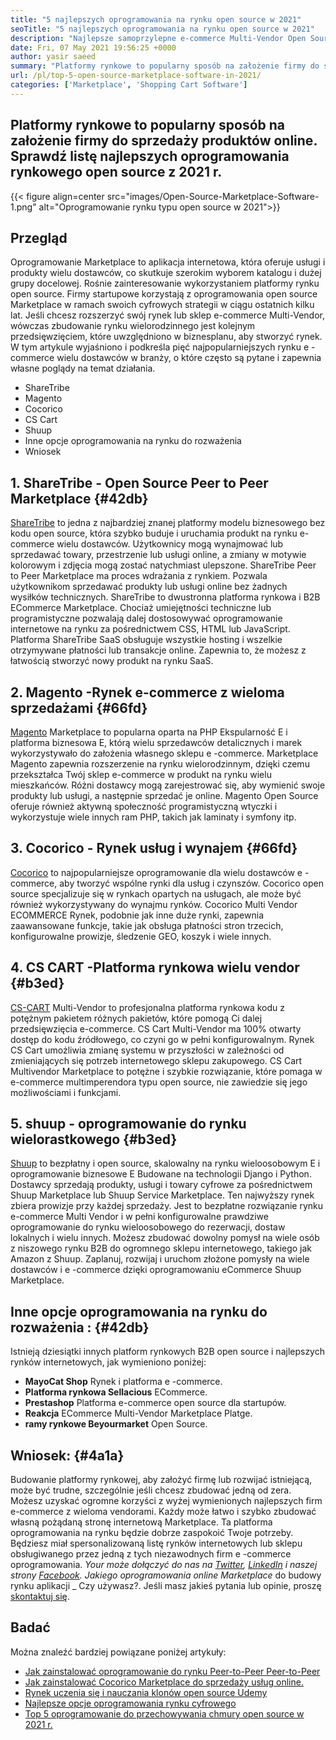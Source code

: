 ```yaml
---
title: "5 najlepszych oprogramowania na rynku open source w 2021" 
seoTitle: "5 najlepszych oprogramowania na rynku open source w 2021" 
description: "Najlepsze samoprzylepne e-commerce Multi-Vendor Open Source Marketplace do budowania sklepów internetowych, sprzedaży produktów fizycznych i cyfrowych." 
date: Fri, 07 May 2021 19:56:25 +0000
author: yasir saeed
summary: "Platformy rynkowe to popularny sposób na założenie firmy do sprzedaży produktów online. Sprawdź listę najlepszych oprogramowania rynkowego open source z 2021 r." 
url: /pl/top-5-open-source-marketplace-software-in-2021/
categories: ['Marketplace', 'Shopping Cart Software']
---
```


## Platformy rynkowe to popularny sposób na założenie firmy do sprzedaży produktów online. Sprawdź listę najlepszych oprogramowania rynkowego open source z 2021 r.

{{< figure align=center src="images/Open-Source-Marketplace-Software-1.png" alt="Oprogramowanie rynku typu open source w 2021">}}


##  **Przegląd**  
Oprogramowanie Marketplace to aplikacja internetowa, która oferuje usługi i produkty wielu dostawców, co skutkuje szerokim wyborem katalogu i dużej grupy docelowej. Rośnie zainteresowanie wykorzystaniem platformy rynku open source. Firmy startupowe korzystają z oprogramowania open source Marketplace w ramach swoich cyfrowych strategii w ciągu ostatnich kilku lat. Jeśli chcesz rozszerzyć swój rynek lub sklep e-commerce Multi-Vendor, wówczas zbudowanie rynku wielorodzinnego jest kolejnym przedsięwzięciem, które uwzględniono w biznesplanu, aby stworzyć rynek.
W tym artykule wyjaśniono i podkreśla pięć najpopularniejszych rynku e -commerce wielu dostawców w branży, o które często są pytane i zapewnia własne poglądy na temat działania.
  * ShareTribe
  * Magento
  * Cocorico
  * CS Cart
  * Shuup
  * Inne opcje oprogramowania na rynku do rozważenia
  * Wniosek

## 1.  **ShareTribe** - Open Source **Peer to Peer Marketplace**  {#42db}

[ShareTribe][1] to jedna z najbardziej znanej platformy modelu biznesowego bez kodu open source, która szybko buduje i uruchamia produkt na rynku e-commerce wielu dostawców. Użytkownicy mogą wynajmować lub sprzedawać towary, przestrzenie lub usługi online, a zmiany w motywie kolorowym i zdjęcia mogą zostać natychmiast ulepszone. ShareTribe Peer to Peer Marketplace ma proces wdrażania z rynkiem. Pozwala użytkownikom sprzedawać produkty lub usługi online bez żadnych wysiłków technicznych. ShareTribe to dwustronna platforma rynkowa i B2B ECommerce Marketplace.
Chociaż umiejętności techniczne lub programistyczne pozwalają dalej dostosowywać oprogramowanie internetowe na rynku za pośrednictwem CSS, HTML lub JavaScript. Platforma ShareTribe SaaS obsługuje wszystkie hosting i wszelkie otrzymywane płatności lub transakcje online. Zapewnia to, że możesz z łatwością stworzyć nowy produkt na rynku SaaS.

## 2.  **Magento**  -Rynek e-commerce z wieloma sprzedażami {#66fd}

[Magento][2] Marketplace to popularna oparta na PHP Ekspularność E i platforma biznesowa E, którą wielu sprzedawców detalicznych i marek wykorzystywało do założenia własnego sklepu e -commerce. Marketplace Magento zapewnia rozszerzenie na rynku wielorodzinnym, dzięki czemu przekształca Twój sklep e-commerce w produkt na rynku wielu mieszkańców. Różni dostawcy mogą zarejestrować się, aby wymienić swoje produkty lub usługi, a następnie sprzedać je online. Magento Open Source oferuje również aktywną społeczność programistyczną wtyczki i wykorzystuje wiele innych ram PHP, takich jak laminaty i symfony itp.

## 3.  **Cocorico**  - Rynek usług i wynajem {#66fd}

[Cocorico][3] to najpopularniejsze oprogramowanie dla wielu dostawców e -commerce, aby tworzyć wspólne rynki dla usług i czynszów. Cocorico open source specjalizuje się w rynkach opartych na usługach, ale może być również wykorzystywany do wynajmu rynków. Cocorico Multi Vendor ECOMMERCE Rynek, podobnie jak inne duże rynki, zapewnia zaawansowane funkcje, takie jak obsługa płatności stron trzecich, konfigurowalne prowizje, śledzenie GEO, koszyk i wiele innych.

## 4.  **CS CART**  -Platforma rynkowa wielu vendor {#b3ed}

[CS-CART][4] Multi-Vendor to profesjonalna platforma rynkowa kodu z potężnym pakietem różnych pakietów, które pomogą Ci dalej przedsięwzięcia e-commerce. CS Cart Multi-Vendor ma 100% otwarty dostęp do kodu źródłowego, co czyni go w pełni konfigurowalnym. Rynek CS Cart umożliwia zmianę systemu w przyszłości w zależności od zmieniających się potrzeb internetowego sklepu zakupowego. CS Cart Multivendor Marketplace to potężne i szybkie rozwiązanie, które pomaga w e-commerce multimperendora typu open source, nie zawiedzie się jego możliwościami i funkcjami.

## 5.  **shuup**  - oprogramowanie do rynku wielorastkowego {#b3ed}

[Shuup][5] to bezpłatny i open source, skalowalny na rynku wieloosobowym E i oprogramowanie biznesowe E Budowane na technologii Django i Python. Dostawcy sprzedają produkty, usługi i towary cyfrowe za pośrednictwem Shuup Marketplace lub Shuup Service Marketplace. Ten najwyższy rynek zbiera prowizje przy każdej sprzedaży. Jest to bezpłatne rozwiązanie rynku e-commerce Multi Vendor i w pełni konfigurowalne prawdziwe oprogramowanie do rynku wieloosobowego do rezerwacji, dostaw lokalnych i wielu innych. Możesz zbudować dowolny pomysł na wiele osób z niszowego rynku B2B do ogromnego sklepu internetowego, takiego jak Amazon z Shuup. Zaplanuj, rozwijaj i uruchom złożone pomysły na wiele dostawców i e -commerce dzięki oprogramowaniu eCommerce Shuup Marketplace.

##  **Inne opcje oprogramowania na rynku do rozważenia**  : {#42db}

Istnieją dziesiątki innych platform rynkowych B2B open source i najlepszych rynków internetowych, jak wymieniono poniżej:
*  **MayoCat Shop**  Rynek i platforma e -commerce.
*  **Platforma rynkowa Sellacious**  ECommerce.
*  **Prestashop**  Platforma e-commerce open source dla startupów.
*  **Reakcja**  ECommerce Multi-Vendor Marketplace Platge.
*  **ramy rynkowe Beyourmarket**  Open Source.

##  **Wniosek:**   {#4a1a}

Budowanie platformy rynkowej, aby założyć firmę lub rozwijać istniejącą, może być trudne, szczególnie jeśli chcesz zbudować jedną od zera. Możesz uzyskać ogromne korzyści z wyżej wymienionych najlepszych firm e-commerce z wieloma vendorami. Każdy może łatwo i szybko zbudować własną pożądaną stronę internetową Marketplace. Ta platforma oprogramowania na rynku będzie dobrze zaspokoić Twoje potrzeby. Będziesz miał spersonalizowaną listę rynków internetowych lub sklepu obsługiwanego przez jedną z tych niezawodnych firm e -commerce oprogramowania.
_Your może dołączyć do nas na [Twitter][6], [LinkedIn][7] i naszej strony [Facebook][8]. Jakiego oprogramowania online Marketplace_ do budowy rynku aplikacji _ Czy używasz?. Jeśli masz jakieś pytania lub opinie, proszę [skontaktuj się][9].

## Badać
Można znaleźć bardziej powiązane poniżej artykuły:
  * [Jak zainstalować oprogramowanie do rynku Peer-to-Peer Peer-to-Peer][10]
  * [Jak zainstalować Cocorico Marketplace do sprzedaży usług online.][11]
  * [Rynek uczenia się i nauczania klonów open source Udemy][12]
  * [Najlepsze opcje oprogramowania rynku cyfrowego][13]
  * [Top 5 oprogramowanie do przechowywania chmury open source w 2021 r.][14]



 [1]: https://www.sharetribe.com/
 [2]: https://magento.com/
 [3]: https://www.cocorico.io/en/
 [4]: https://www.cs-cart.com/
 [5]: https://www.shuup.com/
 [6]: https://twitter.com/containerize_co
 [7]: https://www.linkedin.com/company/containerize/
 [8]: http://facebook.com/containerize
 [9]: mailto:yasir.saeed@aspose.com
 [10]: https://products.containerize.com/marketplace/sharetribe/
 [11]: https://products.containerize.com/marketplace/cocorico/
 [12]: https://products.containerize.com/marketplace/edurge/
 [13]: https://products.containerize.com/marketplace/
 [14]: https://blog.containerize.com/backup-and-sync-software/top-5-open-source-cloud-storage-software-in-2021/
